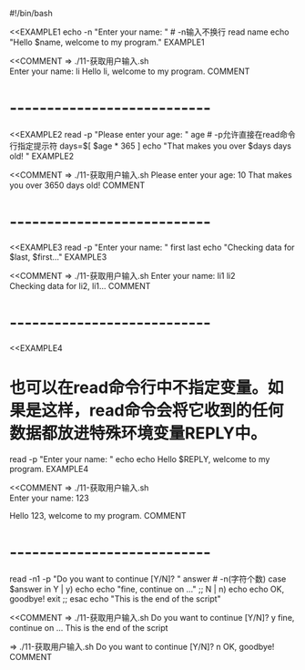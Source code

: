 #!/bin/bash

<<EXAMPLE1
echo -n "Enter your name: "	# -n输入不换行
read name
echo "Hello $name, welcome to my program."
EXAMPLE1

<<COMMENT
⇒  ./11-获取用户输入.sh   
Enter your name: li
Hello li, welcome to my program.
COMMENT

# ---------------------------

<<EXAMPLE2
read -p "Please enter your age: " age	# -p允许直接在read命令行指定提示符
days=$[ $age * 365 ]
echo "That makes you over $days days old! "
EXAMPLE2

<<COMMENT
⇒  ./11-获取用户输入.sh 
Please enter your age: 10
That makes you over 3650 days old! 
COMMENT

# ---------------------------

<<EXAMPLE3
read -p "Enter your name: " first last
echo "Checking data for $last, $first..."
EXAMPLE3

<<COMMENT
⇒  ./11-获取用户输入.sh
Enter your name: li1 li2  
Checking data for li2, li1...
COMMENT

# ---------------------------

<<EXAMPLE4
# 也可以在read命令行中不指定变量。如果是这样，read命令会将它收到的任何数据都放进特殊环境变量REPLY中。
read -p "Enter your name: "
echo
echo Hello $REPLY, welcome to my program.
EXAMPLE4

<<COMMENT
⇒  ./11-获取用户输入.sh    
Enter your name: 123

Hello 123, welcome to my program.
COMMENT

# ---------------------------

read -n1 -p "Do you want to continue [Y/N]? " answer	# -n(字符个数)
case $answer in
	Y | y) echo
	       echo "fine, continue on ..." ;;
	N | n) echo
	       echo OK, goodbye!
	       exit ;;
esac
echo "This is the end of the script"

<<COMMENT
⇒  ./11-获取用户输入.sh
Do you want to continue [Y/N]? y
fine, continue on ...
This is the end of the script

⇒  ./11-获取用户输入.sh
Do you want to continue [Y/N]? n
OK, goodbye!
COMMENT

